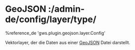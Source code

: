 # GeoJSON :/admin-de/config/layer/type/

%reference_de 'gws.plugin.geojson.layer.Config'

Vektorlayer, der die Daten aus einer [GeoJSON](https://geojson.org/) Datei darstellt.